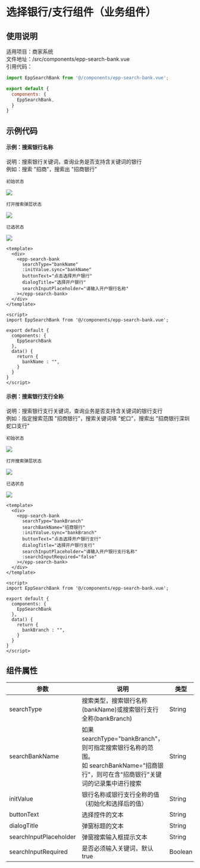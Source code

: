 
# 选择银行/支行组件（业务组件）


## 使用说明
适用项目：商家系统  
文件地址：/src/components/epp-search-bank.vue  
引用代码：  
```javascript
import EppSearchBank from '@/components/epp-search-bank.vue';

export default {
  components: {
    EppSearchBank,
  }
}
```
  

## 示例代码

#### 示例：搜索银行名称  
说明：搜索银行关键词，查询业务是否支持含关键词的银行  
例如：搜索 "招商"，搜索出 "招商银行"  

<code>初始状态</code>  

![](https://mvp-web-1300522992.cos.ap-chengdu.myqcloud.com/img/coco_tob/epp_ui_demo/epp-search-bank/bankname1.png)
  
<code>打开搜索弹层状态</code>  

![](https://mvp-web-1300522992.cos.ap-chengdu.myqcloud.com/img/coco_tob/epp_ui_demo/epp-search-bank/bankname3.png)
  
<code>已选状态</code>  
  
![](https://mvp-web-1300522992.cos.ap-chengdu.myqcloud.com/img/coco_tob/epp_ui_demo/epp-search-bank/bankname2.png)  


```vue
<template>
  <div> 
    <epp-search-bank
      searchType="bankName"
      :initValue.sync="bankName"
      buttonText="点击选择开户银行"
      dialogTitle="选择开户银行"
      searchInputPlaceholder="请输入开户银行名称"
    ></epp-search-bank>
  </div> 
</template>

<script>
import EppSearchBank from '@/components/epp-search-bank.vue';

export default {
  components: {
    EppSearchBank
  },
  data() {
    return {
      bankName : "",
    }
  }
}
</script>
```



#### 示例：搜索银行支行全称  
说明：搜索银行支行关键词，查询业务是否支持含关键词的银行支行  
例如：指定搜索范围 "招商银行"，搜索关键词填 "蛇口"，搜索出 "招商银行深圳蛇口支行"  


<code>初始状态</code>  

![](https://mvp-web-1300522992.cos.ap-chengdu.myqcloud.com/img/coco_tob/epp_ui_demo/epp-search-bank/bankbranch1.png)
  
<code>打开搜索弹层状态</code>  

![](https://mvp-web-1300522992.cos.ap-chengdu.myqcloud.com/img/coco_tob/epp_ui_demo/epp-search-bank/bankbranch3.png)
  
<code>已选状态</code>  
  
![](https://mvp-web-1300522992.cos.ap-chengdu.myqcloud.com/img/coco_tob/epp_ui_demo/epp-search-bank/bankbranch2.png)  



```vue
<template>
  <div> 
    <epp-search-bank
      searchType="bankBranch"
      searchBankName="招商银行"
      :initValue.sync="bankBranch"
      buttonText="点击选择开户银行支行"
      dialogTitle="选择开户银行支行"
      searchInputPlaceholder="请输入开户银行支行名称"
      :searchInputRequired="false"
    ></epp-search-bank>
  </div> 
</template>

<script>
import EppSearchBank from '@/components/epp-search-bank.vue';

export default {
  components: {
    EppSearchBank
  },
  data() {
    return {
      bankBranch : "",
    }
  }
}
</script>
```





## 组件属性

| 参数 | 说明 | 类型 | 可选值 | 默认值 |
| ---- | ---- | ---- | ---- | ---- |
| searchType | 搜索类型，搜索银行名称(bankName)或搜索银行支行全称(bankBranch) | String | bankName、bankBranch | "bankName" |
| searchBankName | 如果 searchType="bankBranch"，则可指定搜索银行名称的范围。<br />如 searchBankName="招商银行"，则可在含"招商银行"关键词的记录集中进行搜索 | String | - | "" |
| initValue | 银行名称或银行支行全称的值（初始化和选择后的值） | String | - | "" |
| buttonText | 选择控件的文本 | String | - | "" |
| dialogTitle | 弹窗标题的文本 | String | - | "" |
| searchInputPlaceholder | 弹窗搜索输入框提示文本 | String | - | "" |
| searchInputRequired | 是否必须输入关键词，默认 true | Boolean | - | true |





